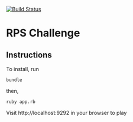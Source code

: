 [![Build Status](https://travis-ci.com/rbbri/rps-challenge.svg?branch=master)](https://travis-ci.com/rbbri/rps-challenge)

# RPS Challenge

Instructions
-------

To install, run

``` bundle ```

then,

``` ruby app.rb ```

Visit http://localhost:9292 in your browser to play
